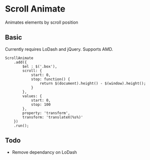 # Scroll Animate

Animates elements by scroll position

## Basic

Currently requires LoDash and jQuery. Supports AMD.

````
ScrollAnimate
	.add({
		$el : $('.box'),
        scroll: {
            start: 0,
            stop: function() {
                return $(document).height() - $(window).height();
            }
        },
        values: {
            start: 0,
            stop: 100
        },
        property: 'transform',
        transform: 'translateX(%s%)'
	})
	.run();
````


## Todo

* Remove dependancy on LoDash